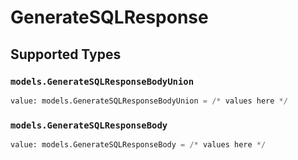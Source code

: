 # GenerateSQLResponse


## Supported Types

### `models.GenerateSQLResponseBodyUnion`

```python
value: models.GenerateSQLResponseBodyUnion = /* values here */
```

### `models.GenerateSQLResponseBody`

```python
value: models.GenerateSQLResponseBody = /* values here */
```

